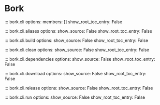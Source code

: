 # Bork

::: bork.cli
    options:
      members: []
      show_root_toc_entry: False

::: bork.cli.aliases
    options:
      show_source: False
      show_root_toc_entry: False


::: bork.cli.build
    options:
      show_source: False
      show_root_toc_entry: False


::: bork.cli.clean
    options:
      show_source: False
      show_root_toc_entry: False


::: bork.cli.dependencies
    options:
      show_source: False
      show_root_toc_entry: False


::: bork.cli.download
    options:
      show_source: False
      show_root_toc_entry: False


::: bork.cli.release
    options:
      show_source: False
      show_root_toc_entry: False


::: bork.cli.run
    options:
      show_source: False
      show_root_toc_entry: False
